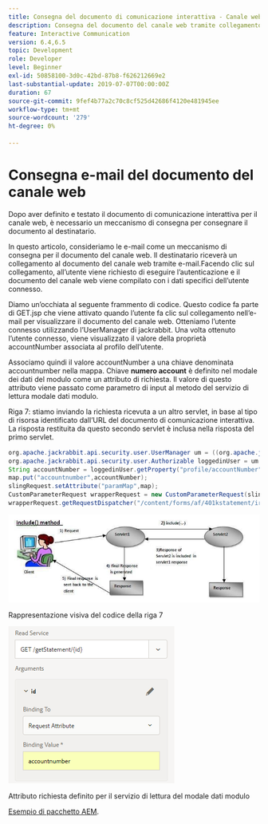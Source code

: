 ```yaml
---
title: Consegna del documento di comunicazione interattiva - Canale web AEM Forms
description: Consegna del documento del canale web tramite collegamento via e-mail
feature: Interactive Communication
version: 6.4,6.5
topic: Development
role: Developer
level: Beginner
exl-id: 50858100-3d0c-42bd-87b8-f626212669e2
last-substantial-update: 2019-07-07T00:00:00Z
duration: 67
source-git-commit: 9fef4b77a2c70c8cf525d42686f4120e481945ee
workflow-type: tm+mt
source-wordcount: '279'
ht-degree: 0%

---
```


# Consegna e-mail del documento del canale web

Dopo aver definito e testato il documento di comunicazione interattiva per il canale web, è necessario un meccanismo di consegna per consegnare il documento al destinatario.

In questo articolo, consideriamo le e-mail come un meccanismo di consegna per il documento del canale web. Il destinatario riceverà un collegamento al documento del canale web tramite e-mail.Facendo clic sul collegamento, all’utente viene richiesto di eseguire l’autenticazione e il documento del canale web viene compilato con i dati specifici dell’utente connesso.

Diamo un’occhiata al seguente frammento di codice. Questo codice fa parte di GET.jsp che viene attivato quando l’utente fa clic sul collegamento nell’e-mail per visualizzare il documento del canale web. Otteniamo l’utente connesso utilizzando l’UserManager di jackrabbit. Una volta ottenuto l’utente connesso, viene visualizzato il valore della proprietà accountNumber associata al profilo dell’utente.

Associamo quindi il valore accountNumber a una chiave denominata accountnumber nella mappa. Chiave **numero account** è definito nel modale dei dati del modulo come un attributo di richiesta. Il valore di questo attributo viene passato come parametro di input al metodo del servizio di lettura modale dati modulo.

Riga 7: stiamo inviando la richiesta ricevuta a un altro servlet, in base al tipo di risorsa identificato dall’URL del documento di comunicazione interattiva. La risposta restituita da questo secondo servlet è inclusa nella risposta del primo servlet.

```java
org.apache.jackrabbit.api.security.user.UserManager um = ((org.apache.jackrabbit.api.JackrabbitSession) session).getUserManager();
org.apache.jackrabbit.api.security.user.Authorizable loggedinUser = um.getAuthorizable(session.getUserID());
String accountNumber = loggedinUser.getProperty("profile/accountNumber")[0].getString();
map.put("accountnumber",accountNumber);
slingRequest.setAttribute("paramMap",map);
CustomParameterRequest wrapperRequest = new CustomParameterRequest(slingRequest,"GET");
wrapperRequest.getRequestDispatcher("/content/forms/af/401kstatement/irastatement/channels/web.html").include(wrapperRequest, response);
```

![Includi approccio metodo](assets/includemethod.jpg)

Rappresentazione visiva del codice della riga 7

![Configurazione del parametro di richiesta](assets/requestparameter.png)

Attributo richiesta definito per il servizio di lettura del modale dati modulo

[Esempio di pacchetto AEM](assets/webchanneldelivery.zip).
